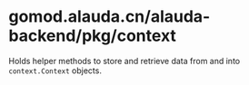 # gomod.alauda.cn/alauda-backend/pkg/context

Holds helper methods to store and retrieve data from and into `context.Context` objects.